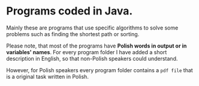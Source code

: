 # Programs coded in Java.

Mainly these are programs that use specific algorithms to solve some problems such as finding the shortest path or sorting.

Please note, that most of the programs have **Polish words in output or in variables' names**. For every program folder I have added a short description in English, so that non-Polish speakers could understand.

However, for Polish speakers every program folder contains a `pdf file` that is a original task written in Polish.


